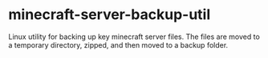 # minecraft-server-backup-util
Linux utility for backing up key minecraft server files. The files are moved to a temporary directory, zipped, and then moved to a backup folder. 
